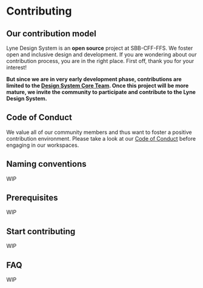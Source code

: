 # Contributing

## Our contribution model

Lyne Design System is an **open source** project at SBB-CFF-FFS. We foster
open and inclusive design and development. If you are wondering about our
contribution process, you are in the right place. First off, thank you for 
your interest!

**But since we are in very early development phase, contributions are limited to 
the [Design System Core Team](/docs/TERMINOLOGY.md#design-system-core-team). Once this project will be more mature, we invite
the community to participate and contribute to the Lyne Design System.**

## Code of Conduct

We value all of our community members and thus want to foster a positive
contribution environment. Please take a look at our
[Code of Conduct](./CODE_OF_CONDUCT.md) before engaging in our workspaces.

## Naming conventions
WIP

## Prerequisites
WIP

## Start contributing
WIP

## FAQ
WIP
